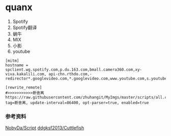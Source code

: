 # quanx

1.  Spotify
1. Spotify翻译
1. 蜗牛
1. MIX
1. 小影
1. youtube

```
[mitm]
hostname = spclient.wg.spotify.com,p.du.163.com,bmall.camera360.com,xy-viva.kakalili.com, api-chn.rthdo.com,-redirector*.googlevideo.com,*.googlevideo.com,www.youtube.com,s.youtube.com,youtubei.googleapis.com

[rewrite_remote]
#>>>>>>>>>>>断舍离
https://raw.githubusercontent.com/zhuhangit/MyImgs/master/scripts/all.conf, tag=断舍离, update-interval=86400, opt-parser=true, enabled=true
```


### 参考资料
[NobyDa/Script](https://github.com/NobyDa/Script)
[ddgksf2013/Cuttlefish](https://gitlab.com/ddgksf2013/Cuttlefish)

